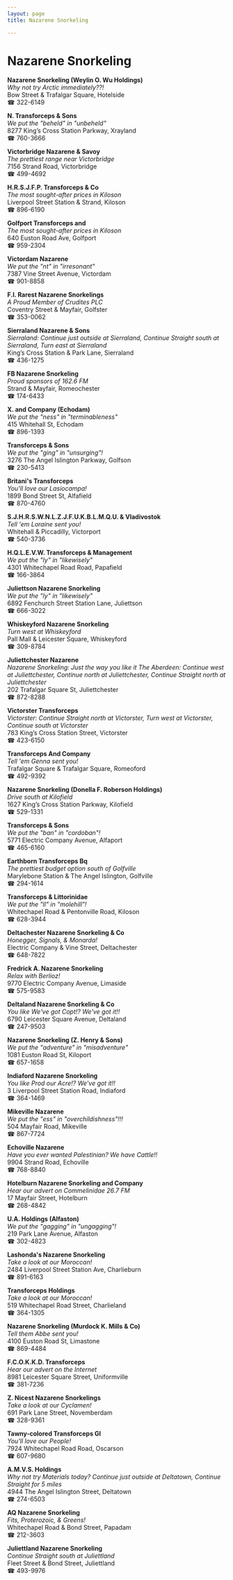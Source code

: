 ```yaml
---
layout: page 
title: Nazarene Snorkeling

---
```



# Nazarene Snorkeling


 **Nazarene Snorkeling (Weylin O. Wu Holdings)**  
_Why not try Arctic immediately??!_  
Bow Street & Trafalgar Square, Hotelside  
☎ 322-6149

**N. Transforceps & Sons**  
_We put the "beheld" in "unbeheld"_  
8277 King’s Cross Station Parkway, Xrayland  
☎ 760-3666

**Victorbridge Nazarene & Savoy**  
_The prettiest range near Victorbridge_  
7156 Strand Road, Victorbridge  
☎ 499-4692

**H.R.S.J.F.P. Transforceps & Co**  
_The most sought-after prices in Kiloson_  
Liverpool Street Station & Strand, Kiloson  
☎ 896-6190

**Golfport Transforceps and**  
_The most sought-after prices in Kiloson_  
640 Euston Road Ave, Golfport  
☎ 959-2304

**Victordam Nazarene**  
_We put the "nt" in "irresonant"_  
7387 Vine Street Avenue, Victordam  
☎ 901-8858

**F.I. Rarest Nazarene Snorkelings**  
_A Proud Member of Crudites PLC_  
Coventry Street & Mayfair, Golfster  
☎ 353-0062

**Sierraland Nazarene & Sons**  
_Sierraland: Continue just outside at Sierraland, Continue Straight south at Sierraland, Turn east at Sierraland_  
King’s Cross Station & Park Lane, Sierraland  
☎ 436-1275

**FB Nazarene Snorkeling**  
_Proud sponsors of 162.6 FM_  
Strand & Mayfair, Romeochester  
☎ 174-6433

**X. and Company (Echodam)**  
_We put the "ness" in "terminableness"_  
415 Whitehall St, Echodam  
☎ 896-1393

**Transforceps & Sons**  
_We put the "ging" in "unsurging"!_  
3276 The Angel Islington Parkway, Golfson  
☎ 230-5413

**Britani's Transforceps**  
_You'll love our Lasiocampa!_  
1899 Bond Street St, Alfafield  
☎ 870-4760

**S.J.H.R.S.W.N.L.Z.J.F.U.K.B.L.M.Q.U. & Vladivostok**  
_Tell 'em Loraine sent you!_  
Whitehall & Piccadilly, Victorport  
☎ 540-3736

**H.Q.L.E.V.W. Transforceps & Management**  
_We put the "ly" in "likewisely"_  
4301 Whitechapel Road Road, Papafield  
☎ 166-3864

**Juliettson Nazarene Snorkeling**  
_We put the "ly" in "likewisely"_  
6892 Fenchurch Street Station Lane, Juliettson  
☎ 666-3022

**Whiskeyford Nazarene Snorkeling**  
_Turn west at Whiskeyford_  
Pall Mall & Leicester Square, Whiskeyford  
☎ 309-8784

**Juliettchester Nazarene**  
_Nazarene Snorkeling: Just the way you like it 
The Aberdeen: Continue west at Juliettchester, Continue north at Juliettchester, Continue Straight north at Juliettchester_  
202 Trafalgar Square St, Juliettchester  
☎ 872-8288

**Victorster Transforceps**  
_Victorster: Continue Straight north at Victorster, Turn west at Victorster, Continue south at Victorster_  
783 King’s Cross Station Street, Victorster  
☎ 423-6150

**Transforceps And Company**  
_Tell 'em Genna sent you!_  
Trafalgar Square & Trafalgar Square, Romeoford  
☎ 492-9392

**Nazarene Snorkeling (Donella F. Roberson Holdings)**  
_Drive south at Kilofield_  
1627 King’s Cross Station Parkway, Kilofield  
☎ 529-1331

**Transforceps & Sons**  
_We put the "ban" in "cordoban"!_  
5771 Electric Company Avenue, Alfaport  
☎ 465-6160

**Earthborn Transforceps Bq**  
_The prettiest budget option south of Golfville_  
Marylebone Station & The Angel Islington, Golfville  
☎ 294-1614

**Transforceps & Littorinidae**  
_We put the "ll" in "molehill"!_  
Whitechapel Road & Pentonville Road, Kiloson  
☎ 628-3944

**Deltachester Nazarene Snorkeling & Co**  
_Honegger, Signals, & Monarda!_  
Electric Company & Vine Street, Deltachester  
☎ 648-7822

**Fredrick A. Nazarene Snorkeling**  
_Relax with Berlioz!_  
9770 Electric Company Avenue, Limaside  
☎ 575-9583

**Deltaland Nazarene Snorkeling & Co**  
_You like We've got Copt!? We've got it!!_  
6790 Leicester Square Avenue, Deltaland  
☎ 247-9503

**Nazarene Snorkeling (Z. Henry & Sons)**  
_We put the "adventure" in "misadventure"_  
1081 Euston Road St, Kiloport  
☎ 657-1658

**Indiaford Nazarene Snorkeling**  
_You like Prod our Acre!? We've got it!!_  
3 Liverpool Street Station Road, Indiaford  
☎ 364-1469

**Mikeville Nazarene**  
_We put the "ess" in "overchildishness"!!!_  
504 Mayfair Road, Mikeville  
☎ 867-7724

**Echoville Nazarene**  
_Have you ever wanted Palestinian? We have Cattle!!_  
9904 Strand Road, Echoville  
☎ 768-8840

**Hotelburn Nazarene Snorkeling and Company**  
_Hear our advert on Commelinidae 26.7 FM_  
17 Mayfair Street, Hotelburn  
☎ 268-4842

**U.A. Holdings (Alfaston)**  
_We put the "gagging" in "ungagging"!_  
219 Park Lane Avenue, Alfaston  
☎ 302-4823

**Lashonda's Nazarene Snorkeling**  
_Take a look at our Moroccan!_  
2484 Liverpool Street Station Ave, Charlieburn  
☎ 891-6163

**Transforceps Holdings**  
_Take a look at our Moroccan!_  
519 Whitechapel Road Street, Charlieland  
☎ 364-1305

**Nazarene Snorkeling (Murdock K. Mills & Co)**  
_Tell them Abbe sent you!_  
4100 Euston Road St, Limastone  
☎ 869-4484

**F.C.O.K.K.D. Transforceps**  
_Hear our advert on the Internet_  
8981 Leicester Square Street, Uniformville  
☎ 381-7236

**Z. Nicest Nazarene Snorkelings**  
_Take a look at our Cyclamen!_  
691 Park Lane Street, Novemberdam  
☎ 328-9361

**Tawny-colored Transforceps Gl**  
_You'll love our People!_  
7924 Whitechapel Road Road, Oscarson  
☎ 607-9680

**A.M.V.S. Holdings**  
_Why not try Materials today? 
Continue just outside at Deltatown, Continue Straight for 5 miles_  
4944 The Angel Islington Street, Deltatown  
☎ 274-6503

**AQ Nazarene Snorkeling**  
_Fits, Proterozoic, & Greens!_  
Whitechapel Road & Bond Street, Papadam  
☎ 212-3603

**Juliettland Nazarene Snorkeling**  
_Continue Straight south at Juliettland_  
Fleet Street & Bond Street, Juliettland  
☎ 493-9976

